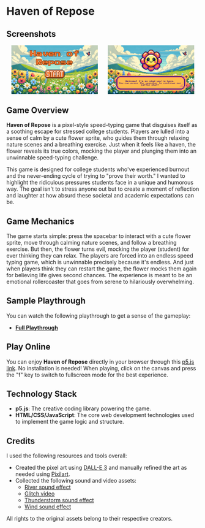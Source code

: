 # Haven of Repose

## Screenshots
<div style="display: flex; justify-content: space-around;">
  <img src="assets/screenshot1.png" alt="Game Screenshot1" style="width: 45%;"/>
  <img src="assets/screenshot2.png" alt="Game Screenshot2" style="width: 45%;"/>
</div>

## Game Overview
**Haven of Repose** is a pixel-style speed-typing game that disguises itself as a soothing escape for stressed college students. Players are lulled into a sense of calm by a cute flower sprite, who guides them through relaxing nature scenes and a breathing exercise. Just when it feels like a haven, the flower reveals its true colors, mocking the player and plunging them into an unwinnable speed-typing challenge.

This game is designed for college students who've experienced burnout and the never-ending cycle of trying to "prove their worth." I wanted to highlight the ridiculous pressures students face in a unique and humorous way. The goal isn't to stress anyone out but to create a moment of reflection and laughter at how absurd these societal and academic expectations can be.

## Game Mechanics
The game starts simple: press the spacebar to interact with a cute flower sprite, move through calming nature scenes, and follow a breathing exercise. But then, the flower turns evil, mocking the player (student) for ever thinking they can relax. The players are forced into an endless speed typing game, which is unwinnable precisely because it's endless. And just when players think they can restart the game, the flower mocks them again for believing life gives second chances. The experience is meant to be an emotional rollercoaster that goes from serene to hilariously overwhelming.

## Sample Playthrough
You can watch the following playthrough to get a sense of the gameplay:

- **[Full Playthrough](https://drive.google.com/file/d/1xe6OYSNfEaUwYPLK0-fWL8WH2RctseLV/view?usp=sharing)**

## Play Online

You can enjoy **Haven of Repose** directly in your browser through this [p5.js link](https://editor.p5js.org/sm10688/sketches/bYDK5KyE0). No installation is needed! When playing, click on the canvas and press the "f" key to switch to fullscreen mode for the best experience.

## Technology Stack

- **p5.js**: The creative coding library powering the game.
- **HTML/CSS/JavaScript**: The core web development technologies used to implement the game logic and structure.

## Credits
I used the following resources and tools overall:
- Created the pixel art using [DALL-E 3](https://openai.com/index/dall-e-3/) and manually refined the art as needed using [Pixilart](https://www.pixilart.com/).
- Collected the following sound and video assets:
  - [River sound effect](https://youtu.be/NSMqGOXulXw?si=HSlHrbYGB-q0NBBN)
  - [Glitch video](https://youtu.be/CYcbnFL2HS4?si=Zc5QZ3MQzxZoBwla)
  - [Thunderstorm sound effect](https://www.youtube.com/watch?v=_xsa__9uQvk&t=8s)
  - [Wind sound effect](https://youtu.be/-bYltbDJDVQ?si=h6TTm2LcboW7Hmav)

All rights to the original assets belong to their respective creators.
